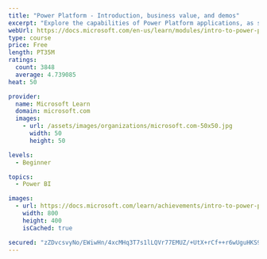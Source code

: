```yaml
---
title: "Power Platform - Introduction, business value, and demos"
excerpt: "Explore the capabilities of Power Platform applications, as seen in demonstrations and customer case studies."
webUrl: https://docs.microsoft.com/en-us/learn/modules/intro-to-power-platform-mba/
type: course
price: Free
length: PT35M
ratings:
  count: 3848
  average: 4.739085
heat: 50

provider:
  name: Microsoft Learn
  domain: microsoft.com
  images:
    - url: /assets/images/organizations/microsoft.com-50x50.jpg
      width: 50
      height: 50

levels:
  - Beginner

topics:
  - Power BI

images:
  - url: https://docs.microsoft.com/learn/achievements/intro-to-power-platform-social.png
    width: 800
    height: 400
    isCached: true

secured: "zZDvcsvyNo/EWiwHn/4xcMHq3T7s1lLQVr77EMUZ/+UtX+rCf++r6wUguHKS9USakUSF7vVqcVjFb81w1HM4g3YwcVBIkUyNT7krXOvTw6pjDch4Ymm40UhmtCzdDSZljUpUXJ3GdsEQa/Dn+pL9GESLQmNxXH3p8Fdu+YdcSCOm6foq/XzDl8YgO1klDzreTMIXVw3GBekO2Ntv4UePsTKJqw1Pla8SvwT3MDoyobLzT+3lfGHimQOfg5Oc7JymE2tP+3tPT3/wqSaj5L/J2GkEeqnId1ZJGBjFKkH0VDeaLK0gkR/NYEWFLvxz24gIz2d5Qfnj3i8C198tOHOgPjHKtnu2BoqF3dzJv6HABVpIhBxxXWdf82X2b15IUUywuwCHPkBS4/1RpIAaDwGYIXOG0LbwsCqxTdJBuIL9wc4=;smWJ489nI1nBce2dzL14LA=="
---
```


